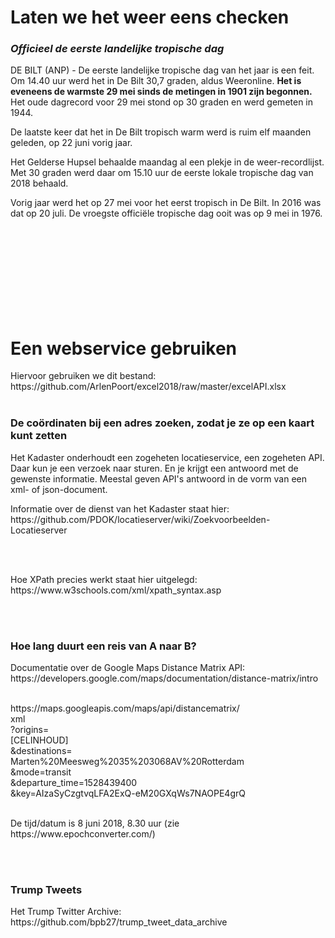 
<h1>Laten we het weer eens checken</h1>
<h3><i>Officieel de eerste landelijke tropische dag</i></h3>
<p>DE BILT (ANP) - De eerste landelijke tropische dag van het jaar is een feit. Om 14.40 uur werd het in De Bilt 30,7 graden, aldus Weeronline. <b>Het is eveneens de warmste 29 mei sinds de metingen in 1901 zijn begonnen.</b> Het oude dagrecord voor 29 mei stond op 30 graden en werd gemeten in 1944.
<p>De laatste keer dat het in De Bilt tropisch warm werd is ruim elf maanden geleden, op 22 juni vorig jaar.
<p>Het Gelderse Hupsel behaalde maandag al een plekje in de weer-recordlijst. Met 30 graden werd daar om 15.10 uur de eerste lokale tropische dag van 2018 behaald.
<p>Vorig jaar werd het op 27 mei voor het eerst tropisch in De Bilt. In 2016 was dat op 20 juli. De vroegste officiële tropische dag ooit was op 9 mei in 1976. 

<br><br>
<h3>


<br><br><br><br>

<h1>Een webservice gebruiken</h1>
Hiervoor gebruiken we dit bestand: https://github.com/ArlenPoort/excel2018/raw/master/excelAPI.xlsx
<br><br>

<h3>De coördinaten bij een adres zoeken, zodat je ze op een kaart kunt zetten</h3>
<p>Het Kadaster onderhoudt een zogeheten locatieservice, een zogeheten API. Daar kun je een verzoek naar sturen. En je krijgt een antwoord met de gewenste informatie. Meestal geven API's antwoord in de vorm van een xml- of json-document.
<p>Informatie over de dienst van het Kadaster staat hier: https://github.com/PDOK/locatieserver/wiki/Zoekvoorbeelden-Locatieserver

<br><br>

<p>Hoe XPath precies werkt staat hier uitgelegd: 
<br>https://www.w3schools.com/xml/xpath_syntax.asp

<br><br>
<h3>Hoe lang duurt een reis van A naar B?</h3>
<p>Documentatie over de Google Maps Distance Matrix API:
<br>https://developers.google.com/maps/documentation/distance-matrix/intro
<br><br>

<p>https://maps.googleapis.com/maps/api/distancematrix/
<br>xml
<br>?origins=
<br>[CELINHOUD]
<br>&destinations=
<br>Marten%20Meesweg%2035%203068AV%20Rotterdam
<br>&mode=transit
<br>&departure_time=1528439400
<br>&key=AIzaSyCzgtvqLFA2ExQ-eM20GXqWs7NAOPE4grQ
<br><br>
<p>De tijd/datum is 8 juni 2018, 8.30 uur (zie https://www.epochconverter.com/)


<br><br>
<h3>Trump Tweets</h3>
<p>Het Trump Twitter Archive: https://github.com/bpb27/trump_tweet_data_archive
